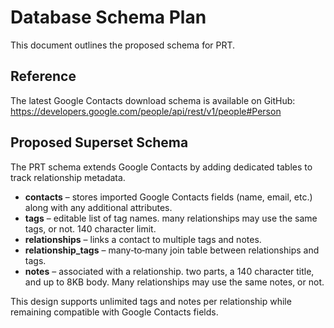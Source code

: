 # Database Schema Plan

This document outlines the proposed schema for PRT.

## Reference

The latest Google Contacts download schema is available on GitHub:
<https://developers.google.com/people/api/rest/v1/people#Person>

## Proposed Superset Schema

The PRT schema extends Google Contacts by adding dedicated tables to track relationship metadata.

- **contacts** – stores imported Google Contacts fields (name, email, etc.) along with any additional attributes.
- **tags** – editable list of tag names.  many relationships may use the same tags, or not.  140 character limit.
- **relationships** – links a contact to multiple tags and notes.
- **relationship_tags** – many‑to‑many join table between relationships and tags.
- **notes** – associated with a relationship.  two parts, a 140 character title, and up to 8KB body.  Many relationships may use the same notes, or not.

This design supports unlimited tags and notes per relationship while remaining compatible with Google Contacts fields.
